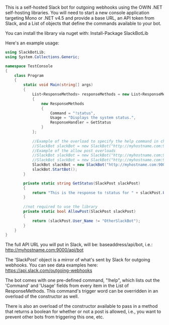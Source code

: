 This is a self-hosted Slack bot for outgoing webhooks using the OWIN .NET self-hosting libraries. You will need to start a new console application targeting Mono or .NET v4.5 and provide a base URL, an API token from Slack, and a List of objects that define the commands available to your bot. 

You can install the library via nuget with: Install-Package SlackBotLib

Here's an example usage:
```c#
using SlackBotLib;
using System.Collections.Generic;

namespace TestConsole
{
    class Program
    {
        static void Main(string[] args)
        {
            List<ResponseMethods> responseMethods = new List<ResponseMethods>
            {
                new ResponseMethods
                {
                    Command = "!status",
                    Usage = "Displays the system status.",
                    ResponseHandler = GetStatus
                }
            };
						
			//Example of the overload to specify the help command in channel
			//SlackBot slackBot = new SlackBot("http://myhostname.com:9000", "APIToken", responseMethods, ".help");
			//Example of the allow post overloads
			//SlackBot slackBot = new SlackBot("http://myhostname.com:9000", "APIToken", responseMethods, AllowPost);
			//SlackBot slackBot = new SlackBot("http://myhostname.com:9000", "APIToken", responseMethods, ".help", AllowPost);
            SlackBot slackBot = new SlackBot("http://myhostname.com:9000", "APIToken", responseMethods);
            slackBot.StartBot();
        }

        private static string GetStatus(SlackPost slackPost)
        {
            return "This is the response to !status for " + slackPost.User_Name;
        }
	
		//not required to use the library
		private static bool AllowPost(SlackPost slackPost)
		{
			return (slackPost.User_Name != "OtherSlackBot");
		}
    }
}
```

The full API URL you will put in Slack, will be: baseaddress/api/bot, i.e.: http://myhostname.com:9000/api/bot

The 'SlackPost' object is a mirror of what's sent by Slack for outgoing webhooks. You can see data examples here: https://api.slack.com/outgoing-webhooks

The bot comes with one pre-defined command, "!help", which lists out the 'Command' and 'Usage' fields from every item in the List of ResponseMethods. This command's trigger word can be overridden in an overload of the constructor as well.

There is also an overload of the constructor available to pass in a method that returns a boolean for whether or not a post is allowed, i.e., you want to prevent other bots from triggering this one, etc.

